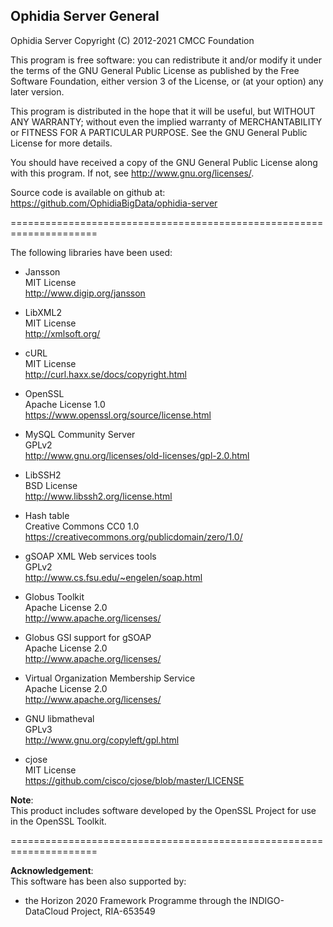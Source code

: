 Ophidia Server General
----------------------

Ophidia Server
Copyright (C) 2012-2021 CMCC Foundation

This program is free software: you can redistribute it and/or modify
it under the terms of the GNU General Public License as published by
the Free Software Foundation, either version 3 of the License, or
(at your option) any later version.

This program is distributed in the hope that it will be useful,
but WITHOUT ANY WARRANTY; without even the implied warranty of
MERCHANTABILITY or FITNESS FOR A PARTICULAR PURPOSE.  See the
GNU General Public License for more details.

You should have received a copy of the GNU General Public License
along with this program.  If not, see <http://www.gnu.org/licenses/>.

Source code is available on github at: 
https://github.com/OphidiaBigData/ophidia-server

=====================================================================

The following libraries have been used:

- Jansson</br>
MIT License</br>
http://www.digip.org/jansson

- LibXML2</br>
MIT License</br>
http://xmlsoft.org/

- cURL</br>
MIT License</br>
http://curl.haxx.se/docs/copyright.html

- OpenSSL</br>
Apache License 1.0</br>
https://www.openssl.org/source/license.html

- MySQL Community Server</br>
GPLv2</br>
http://www.gnu.org/licenses/old-licenses/gpl-2.0.html

- LibSSH2</br>
BSD License</br>
http://www.libssh2.org/license.html

- Hash table</br>
Creative Commons CC0 1.0</br>
https://creativecommons.org/publicdomain/zero/1.0/

- gSOAP XML Web services tools</br>
GPLv2</br>
http://www.cs.fsu.edu/~engelen/soap.html

- Globus Toolkit</br>
Apache License 2.0</br>
http://www.apache.org/licenses/

- Globus GSI support for gSOAP</br>
Apache License 2.0</br>
http://www.apache.org/licenses/

- Virtual Organization Membership Service</br>
Apache License 2.0</br>
http://www.apache.org/licenses/

- GNU libmatheval</br>
GPLv3</br>
http://www.gnu.org/copyleft/gpl.html

- cjose</br>
MIT License</br>
https://github.com/cisco/cjose/blob/master/LICENSE

<b>Note</b>:</br>
This product includes software developed by the OpenSSL Project for use in the OpenSSL Toolkit.

=====================================================================

<b>Acknowledgement</b>:</br>
This software has been also supported by:

- the Horizon 2020 Framework Programme through the INDIGO-DataCloud Project, RIA-653549

